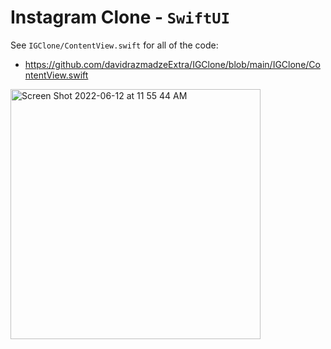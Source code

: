 # Instagram Clone - `SwiftUI`

See `IGClone/ContentView.swift` for all of the code: 
- https://github.com/davidrazmadzeExtra/IGClone/blob/main/IGClone/ContentView.swift

<img width="400" alt="Screen Shot 2022-06-12 at 11 55 44 AM" src="https://user-images.githubusercontent.com/75696759/173241850-7d3bb2e4-644c-464b-bed1-1271d3b08fd0.png">
